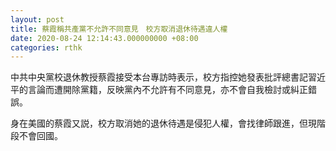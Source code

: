 ```yaml
---
layout: post
title: 蔡霞稱共產黨不允許不同意見　校方取消退休待遇違人權
date: 2020-08-24 12:14:43.000000000 +08:00
categories: rthk
---
```


中共中央黨校退休教授蔡霞接受本台專訪時表示，校方指控她發表批評總書記習近平的言論而遭開除黨籍，反映黨內不允許有不同意見，亦不會自我檢討或糾正錯誤。

身在美國的蔡霞又説，校方取消她的退休待遇是侵犯人權，會找律師跟進，但現階段不會回國。
